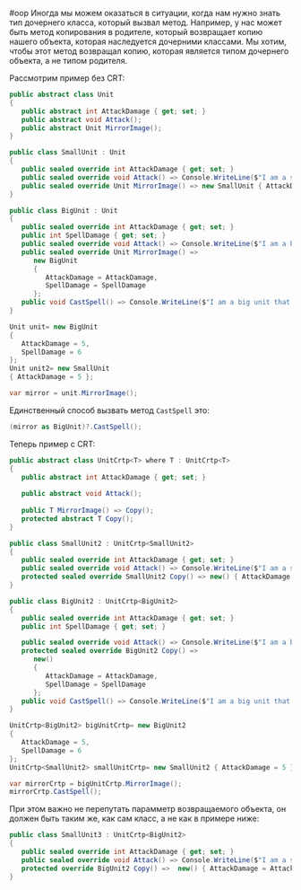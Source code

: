 #oop
Иногда мы можем оказаться в ситуации, когда нам нужно знать тип дочернего класса, который вызвал метод. Например, у нас может быть метод копирования в родителе, который возвращает копию нашего объекта, которая наследуется дочерними классами. Мы хотим, чтобы этот метод возвращал копию, которая является типом дочернего объекта, а не типом родителя.

Рассмотрим пример без CRT:

```cs
public abstract class Unit
{
   public abstract int AttackDamage { get; set; }
   public abstract void Attack();
   public abstract Unit MirrorImage();
}
```

```cs
public class SmallUnit : Unit
{
   public sealed override int AttackDamage { get; set; }
   public sealed override void Attack() => Console.WriteLine($"I am a small unit that attacked for {AttackDamage}");
   public sealed override Unit MirrorImage() => new SmallUnit { AttackDamage = AttackDamage };
}

public class BigUnit : Unit
{
   public sealed override int AttackDamage { get; set; }
   public int SpellDamage { get; set; }
   public sealed override void Attack() => Console.WriteLine($"I am a big unit that attacked for {AttackDamage}");
   public sealed override Unit MirrorImage() =>
      new BigUnit
      {
         AttackDamage = AttackDamage,
         SpellDamage = SpellDamage
      };
   public void CastSpell() => Console.WriteLine($"I am a big unit that cast a spell for {SpellDamage}");
}

```

```cs
Unit unit= new BigUnit
{
   AttackDamage = 5,
   SpellDamage = 6
};
Unit unit2= new SmallUnit 
{ AttackDamage = 5 };
```

```cs
var mirror = unit.MirrorImage();
```

Единственный способ вызвать метод `CastSpell` это:

```cs
(mirror as BigUnit)?.CastSpell();
```

Теперь пример с CRT:

```cs
public abstract class UnitCrtp<T> where T : UnitCrtp<T>
{
   public abstract int AttackDamage { get; set; }
   
   public abstract void Attack();
   
   public T MirrorImage() => Copy();
   protected abstract T Copy();
}
```

```cs
public class SmallUnit2 : UnitCrtp<SmallUnit2>
{
   public sealed override int AttackDamage { get; set; }
   public sealed override void Attack() => Console.WriteLine($"I am a small unit that attacked for {AttackDamage}");
   protected sealed override SmallUnit2 Copy() => new() { AttackDamage = AttackDamage };
}

public class BigUnit2 : UnitCrtp<BigUnit2> 
{
   public sealed override int AttackDamage { get; set; }
   public int SpellDamage { get; set; }

   public sealed override void Attack() => Console.WriteLine($"I am a big unit that that attacked for {AttackDamage}");
   protected sealed override BigUnit2 Copy() =>
      new()
      {
         AttackDamage = AttackDamage,
         SpellDamage = SpellDamage
      };
   public void CastSpell() => Console.WriteLine($"I am a big unit that cast a spell for {SpellDamage}");
}
```

```cs
UnitCrtp<BigUnit2> bigUnitCrtp= new BigUnit2
{
   AttackDamage = 5,
   SpellDamage = 6
};
UnitCrtp<SmallUnit2> smallUnitCrtp= new SmallUnit2 { AttackDamage = 5 };

var mirrorCrtp = bigUnitCrtp.MirrorImage();
mirrorCrtp.CastSpell();
```

При этом важно не перепутать парамметр возвращаемого объекта, он должен быть таким же, как сам класс, а не как в примере ниже:

```cs
public class SmallUnit3 : UnitCrtp<BigUnit2>
{
   public sealed override int AttackDamage { get; set; }
   public sealed override void Attack() => Console.WriteLine($"I am a small unit that attacked for {AttackDamage}");
   protected override BigUnit2 Copy() =>  new() { AttackDamage = AttackDamage };
}
```